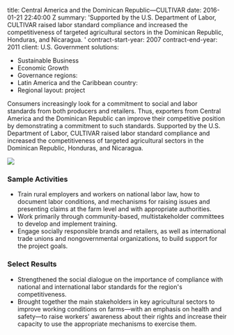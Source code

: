 
title: Central America and the Dominican Republic—CULTIVAR
date: 2016-01-21 22:40:00 Z
summary: 'Supported by the U.S. Department of Labor, CULTIVAR raised labor standard
  compliance and increased the competitiveness of targeted agricultural sectors in
  the Dominican Republic, Honduras, and Nicaragua. '
contract-start-year: 2007
contract-end-year: 2011
client: U.S. Government
solutions:
- Sustainable Business
- Economic Growth
- Governance
regions:
- Latin America and the Caribbean
country:
- Regional
layout: project


Consumers increasingly look for a commitment to social and labor standards from both producers and retailers. Thus, exporters from Central America and the Dominican Republic can improve their competitive position by demonstrating a commitment to such standards. Supported by the U.S. Department of Labor, CULTIVAR raised labor standard compliance and increased the competitiveness of targeted agricultural sectors in the Dominican Republic, Honduras, and Nicaragua.

![][1]

### Sample Activities

* Train rural employers and workers on national labor law, how to document labor conditions, and mechanisms for raising issues and presenting claims at the farm level and with appropriate authorities.
* Work primarily through community-based, multistakeholder committees to develop and implement training.
* Engage socially responsible brands and retailers, as well as international trade unions and nongovernmental organizations, to build support for the project goals.

### Select Results

* Strengthened the social dialogue on the importance of compliance with national and international labor standards for the region's competitiveness.
* Brought together the main stakeholders in key agricultural sectors to improve working conditions on farms—with an emphasis on health and safety—to raise workers' awareness about their rights and increase their capacity to use the appropriate mechanisms to exercise them.

[1]: https://assetify-dai.com/projects/CULTIVAR.jpg
